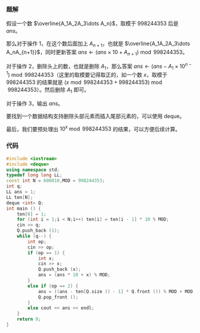 ### 题解
假设一个数 $\overline{A_1A_2A_3\dots A_n}$，取模于 $998244353$ 后是 $ans$。

那么对于操作 $1$，在这个数后面加上 $A_{n+1}$，也就是 $\overline{A_1A_2A_3\dots A_nA_{n+1}}$，同时更新答案 $ans\gets(ans\times10+A_{n+1})\bmod998244353$。

对于操作 $2$，删除头上的数，也就是删除 $A_1$，那么答案 $ans\gets{(ans-A_1\times 10^{n-1})\bmod 998244353}$（这里的取模要记得取正的，如一个数 $x$，取模于 $998244353$ 的结果就是 $(x\bmod 998244353+998244353)\bmod998244353$）。然后删除 $A_1$ 即可。

对于操作 $3$，输出 $ans$。

要找到一个数据结构支持删除头部元素而插入尾部元素的，可以使用 deque。

最后，我们要预处理出 $10^x\bmod 998244353$ 的结果，可以方便后续计算。
### 代码
```cpp
#include <iostream>
#include <deque>
using namespace std;
typedef long long LL;
const int N = 600010,MOD = 998244353;
int q;
LL ans = 1;
LL ten[N];
deque <int> Q;
int main () {
	ten[0] = 1;
	for (int i = 1;i < N;i++) ten[i] = ten[i - 1] * 10 % MOD;
	cin >> q;
	Q.push_back (1);
	while (q--) {
		int op;
		cin >> op;
		if (op == 1) {
			int x;
			cin >> x;
			Q.push_back (x);
			ans = (ans * 10 + x) % MOD;
		}
		else if (op == 2) {
			ans = ((ans - ten[Q.size () - 1] * Q.front ()) % MOD + MOD) % MOD;
			Q.pop_front ();
		}
		else cout << ans << endl;
	}
	return 0;
}
```